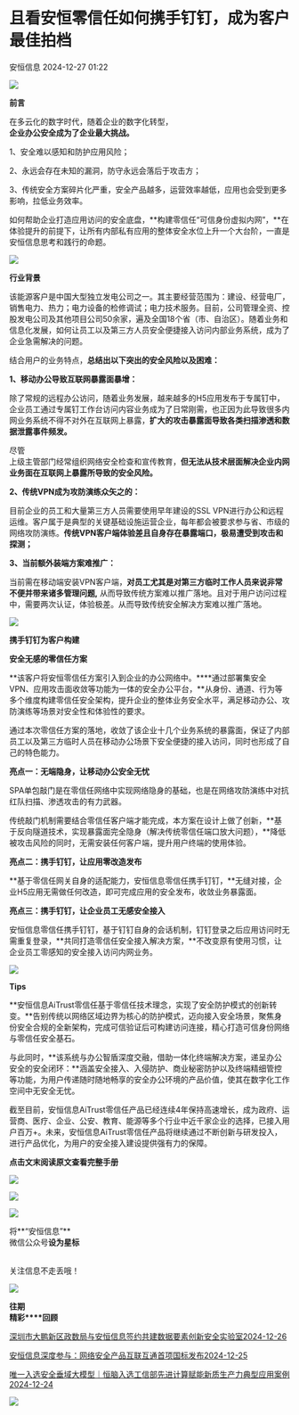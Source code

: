 #  且看安恒零信任如何携手钉钉，成为客户最佳拍档   
 安恒信息   2024-12-27 01:22  
  
![](https://mmbiz.qpic.cn/sz_mmbiz_jpg/icVz8RbowK3wcAnwz5Wia43nYlGWM5teehx8nTITl8WiaLUlBafQibbzm2ibkia8ZhLo1icjMQ4EU9D9kv0C42ANobAwg/640?wx_fmt=other&wxfrom=5&wx_lazy=1&wx_co=1&tp=webp "")  
  
**前言**  
  
  
在多云化的数字时代，随着企业的数字化转型，  
**企业办公安全成为了企业最大挑战。**  
  
  
1、安全难以感知和防护应用风险；  
  
2、永远会存在未知的漏洞，防守永远会落后于攻击方；  
  
3、传统安全方案碎片化严重，安全产品越多，运营效率越低，应用也会受到更多影响，拉低业务效率。  
  
  
如何帮助企业打造应用访问的安全底盘，**构建零信任“可信身份虚拟内网”，**在体验提升的前提下，让所有内部私有应用的整体安全水位上升一个大台阶，一直是安恒信息思考和践行的命题。  
  
  
![](https://mmbiz.qpic.cn/sz_mmbiz_png/icVz8RbowK3ysmUbqua4eibUtGtPvPvubdbtBibMicpusO1jlicL6eTcjibibFIGyBMicicUl1sQWibicXW8y7YmRlGTibe5dg/640?wx_fmt=png&from=appmsg "")  
  
**行业背景**  
  
  
该能源客户是中国大型独立发电公司之一。其主要经营范围为：建设、经营电厂，销售电力、热力；电力设备的检修调试；电力技术服务。目前，公司管理全资、控股发电公司及其他项目公司50余家，遍及全国18个省（市、自治区）。随着业务和信息化发展，如何让员工以及第三方人员安全便捷接入访问内部业务系统，成为了企业急需解决的问题。  
  
结合用户的业务特点，**总结出以下突出的安全风险以及困难：**  
  
  
  
**1、移动办公导致互联网暴露面暴增：**  
  
除了常规的远程办公访问，随着业务发展，越来越多的H5应用发布于专属钉中，企业员工通过专属钉工作台访问内容业务成为了日常刚需，也正因为此导致很多内网业务系统不得不对外在互联网上暴露，**扩大的攻击暴露面导致各类扫描渗透和数据泄露事件频发。**  
  
尽管  
上级主管部门经常组织网络安全检查和宣传教育，**但无法从技术层面解决企业内网业务面在互联网上暴露所导致的安全风险。**  
  
  
  
**2、传统VPN成为攻防演练众矢之的：**  
  
目前企业的员工和大量第三方人员需要使用早年建设的SSL VPN进行办公和远程运维。客户属于是典型的关键基础设施运营企业，每年都会被要求参与省、市级的网络攻防演练。**传统VPN客户端体验差且自身存在暴露端口，极易遭受到攻击和探测；**  
  
  
  
**3、当前额外装端方案难推广：**  
  
当前需在移动端安装VPN客户端，**对员工尤其是对第三方临时工作人员来说非常不便并带来诸多管理问题,** 从而导致传统方案难以推广落地。且对于用户访问过程中，需要两次认证，体验极差。从而导致传统安全解决方案难以推广落地。  
  
  
![](https://mmbiz.qpic.cn/sz_mmbiz_png/icVz8RbowK3ysmUbqua4eibUtGtPvPvubdbtBibMicpusO1jlicL6eTcjibibFIGyBMicicUl1sQWibicXW8y7YmRlGTibe5dg/640?wx_fmt=png&from=appmsg "")  
  
**携手钉钉为客户构建**  
  
**安全无感的零信任方案**  
  
  
**该客户将安恒零信任方案引入到企业的办公网络中。****通过部署集安全VPN、应用攻击面收敛等功能为一体的安全办公平台，**从身份、通道、行为等多个维度构建零信任安全架构，提升企业的整体业务安全水平，满足移动办公、攻防演练等场景对安全性和体验性的要求。  
  
通过本次零信任方案的落地，收敛了该企业十几个业务系统的暴露面，保证了内部员工以及第三方临时人员在移动办公场景下安全便捷的接入访问，同时也形成了自己的特色能力。  
  
  
  
**亮点一：无端隐身，让移动办公安全无忧**  
  
SPA单包敲门是在零信任网络中实现网络隐身的基础，也是在网络攻防演练中对抗红队扫描、渗透攻击的有力武器。  
  
传统敲门机制需要结合零信任客户端才能完成，本方案在设计上做了创新，**基于反向隧道技术，实现暴露面完全隐身（解决传统零信任端口放大问题），**降低被攻击风险的同时，无需安装任何客户端，提升用户终端的使用体验。  
  
  
  
**亮点二：携手钉钉，让应用零改造发布**  
  
**基于零信任网关自身的适配能力，安恒信息零信任携手钉钉，**无缝对接，企业H5应用无需做任何改造，即可完成应用的安全发布，收敛业务暴露面。  
  
  
  
**亮点三：携手钉钉，让企业员工无感安全接入**  
  
安恒信息零信任携手钉钉，基于钉钉自身的会话机制，钉钉登录之后应用访问时无需重复登录，**共同打造零信任安全接入解决方案，**不改变原有使用习惯，让企业员工零感知的安全接入访问内网业务。  
  
  
![](https://mmbiz.qpic.cn/sz_mmbiz_png/icVz8RbowK3ysmUbqua4eibUtGtPvPvubdbtBibMicpusO1jlicL6eTcjibibFIGyBMicicUl1sQWibicXW8y7YmRlGTibe5dg/640?wx_fmt=png&from=appmsg "")  
  
**Tips**  
  
  
**安恒信息AiTrust零信任基于零信任技术理念，实现了安全防护模式的创新转变。**告别传统以网络区域边界为核心的防护模式，迈向接入安全场景，聚焦身份安全合规的全新架构，完成可信验证后可构建访问连接，精心打造可信身份网络与零信任安全基石。  
  
与此同时，**该系统与办公智盾深度交融，借助一体化终端解决方案，递呈办公安全的安全闭环：**涵盖安全接入、入侵防护、商业秘密防护以及终端精细管控等功能，为用户传递随时随地畅享的安全办公环境的产品价值，使其在数字化工作空间中无安全无忧。  
  
截至目前，安恒信息AiTrust零信任产品已经连续4年保持高速增长，成为政府、运营商、医疗、企业、公安、教育、能源等多个行业中近千家企业的选择，已接入用户百万+。未来，安恒信息AiTrust零信任产品将继续通过不断创新与研发投入，进行产品优化，为用户的安全接入建设提供强有力的保障。  
  
**点击文末阅读原文查看完整手册**  
  
  
![](https://mmbiz.qpic.cn/sz_mmbiz_jpg/icVz8RbowK3ysmUbqua4eibUtGtPvPvubdNWflzFm5C6QBqAdLKY7uRneibhQcQMu7M30HiaKJG7dFu4G8Y2TsNvaA/640?wx_fmt=jpeg&from=appmsg "")  
  
  
![](https://mmbiz.qpic.cn/sz_mmbiz_png/icVz8RbowK3ysmUbqua4eibUtGtPvPvubdIu32ZJQgD1xH3WPBZt4KOdJe0nZKoImOxUEJ5kNB156yjlkjbuEVAw/640?wx_fmt=png&from=appmsg "")  
  
  
![](https://mmbiz.qpic.cn/mmbiz_gif/icVz8RbowK3yEfgqaJ4nxoES6ggmVq7icUa5WvlGfMttCbpAPMkSMR3BZXmYLJRhVoxSoxhiaXPticcr2PiaibWAScOQ/640?wx_fmt=gif&wxfrom=5&wx_lazy=1&tp=webp "")  
  
  
  
将**“安恒信息”**  
微信公众号**设为星标**  
   
  
关注信息不走丢哦！  
  
![](https://mmbiz.qpic.cn/sz_mmbiz_gif/icVz8RbowK3wRq3BqNDZacia5FAgbviceFx6aPdHmYo1VtHkTbOlbxJb8N28vYU2Dkl2ecQm7CukLwJhe3drbloibA/640?wx_fmt=gif&wxfrom=5&wx_lazy=1&wx_co=1&tp=webp "")  
  
  
**往期**  
**精彩****回顾**  
  
  
[](https://mp.weixin.qq.com/s?__biz=MjM5NTE0MjQyMg==&mid=2650566025&idx=1&sn=a442896a2419a2a9eedc3266907de367&chksm=bef5c3f089824ae65f29fb5df886f9bf72d77f0c03992a8727af36b07bd6ef96be408e119218&scene=21#wechat_redirect)  
  
[深圳市大鹏新区政数局与安恒信息签约共建数据要素创新安全实验室2024-12-26 ](https://mp.weixin.qq.com/s?__biz=MjM5NTE0MjQyMg==&mid=2650623016&idx=1&sn=dc61dc6a455cd6615474adc10d402ae8&scene=21#wechat_redirect)  
  
  
[安恒信息深度参与：网络安全产品互联互通首项国标发布2024-12-25 ](https://mp.weixin.qq.com/s?__biz=MjM5NTE0MjQyMg==&mid=2650622991&idx=1&sn=55e1e61fc7d7ac4e2c8fa1642f9f85f0&scene=21#wechat_redirect)  
  
  
[唯一入选安全垂域大模型｜恒脑入选工信部先进计算赋能新质生产力典型应用案例2024-12-24 ](https://mp.weixin.qq.com/s?__biz=MjM5NTE0MjQyMg==&mid=2650622933&idx=1&sn=018369020dbd60aef718af98571b1517&scene=21#wechat_redirect)  
  
  
  
![](https://mmbiz.qpic.cn/sz_mmbiz_gif/icVz8RbowK3wcAnwz5Wia43nYlGWM5teehpXAibr36rRQhBf1zl5yTiaNJGQgxsTnicyicHfeQ9hN3j2FYPCCNYoNXFg/640?wx_fmt=gif&from=appmsg&wxfrom=5&wx_lazy=1&wx_co=1&tp=webp "")  
  
  
